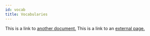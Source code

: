 ```yaml
---
id: vocab
title: Vocabularies
---
```


This is a link to [another document.](doc3.md) This is a link to an [external page.](http://www.example.com/)
